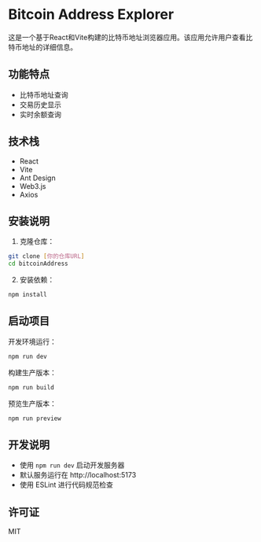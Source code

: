 # Bitcoin Address Explorer

这是一个基于React和Vite构建的比特币地址浏览器应用。该应用允许用户查看比特币地址的详细信息。

## 功能特点

- 比特币地址查询
- 交易历史显示
- 实时余额查询

## 技术栈

- React
- Vite
- Ant Design
- Web3.js
- Axios

## 安装说明

1. 克隆仓库：
```bash
git clone [你的仓库URL]
cd bitcoinAddress
```

2. 安装依赖：
```bash
npm install
```

## 启动项目

开发环境运行：
```bash
npm run dev
```

构建生产版本：
```bash
npm run build
```

预览生产版本：
```bash
npm run preview
```

## 开发说明

- 使用 `npm run dev` 启动开发服务器
- 默认服务运行在 http://localhost:5173
- 使用 ESLint 进行代码规范检查

## 许可证

MIT
